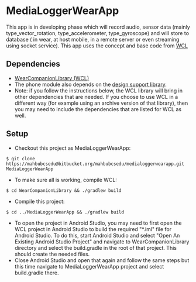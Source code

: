 # MediaLoggerWearApp
This app is in developing phase which will record audio, sensor data (mainly type_vector_rotation, type_accelerometer, type_gyroscope) and will store to database ( in wear, at host mobile, in a remote server or even streaming using socket service). This app uses the concept and base code from [WCL](https://github.com/googlesamples/android-WclDemoSample)
## Dependencies
* [WearCompanionLibrary (WCL)](https://github.com/googlesamples/android-WearCompanionLibrary)
* The phone module also depends on the [design support library](http://android-developers.blogspot.com/2015/05/android-design-support-library.html).
* Note: if you follow the instructions below, the WCL library will bring in other dependencies that
  are needed. If you choose to use WCL in a different way (for example using an archive version of
  that library), then you may need to include the dependencies that are listed for WCL as well.

## Setup
* Checkout this project as MediaLoggerWearApp:
```
$ git clone https://mahbubcsedu@bitbucket.org/mahbubcsedu/medialoggerwearapp.git MediaLoggerWearApp
```
* To make sure all is working, compile WCL:
```
$ cd WearCompanionLibrary && ./gradlew build
```
* Compile this project:
```
$ cd ../MediaLoggerWearApp && ./gradlew build
```
* To open the project in Android Studio, you may need to first open the WCL project in Android Studio
  to build the required "*.iml" file for Android Studio. To do this, start Android Studio and select "Open An Existing
  Android Studio Project" and navigate to WearCompanionLibrary directory and select the build.gradle in the root of
  that project. This should create the needed files.
* Close Android Studio and open that again and follow the same steps but this time navigate to
  MediaLoggerWearApp project and select build.gradle there.